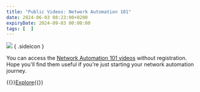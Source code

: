 ```yaml
---
title: "Public Videos: Network Automation 101"
date: 2024-06-03 08:23:00+0200
expiryDate: 2024-09-03 00:00:00
tags: [  ]
---
```

![](/2024/06/dalle-grumpy-neteng.jpeg)
{ .sideicon }

You can access the [Network Automation 101 videos](https://my.ipspace.net/bin/list?id=NetAut101) without registration. Hope you'll find them useful if you're just starting your network automation journey.

{{<jump>}}[Explore](https://my.ipspace.net/bin/list?id=NetAut101){{</jump>}}